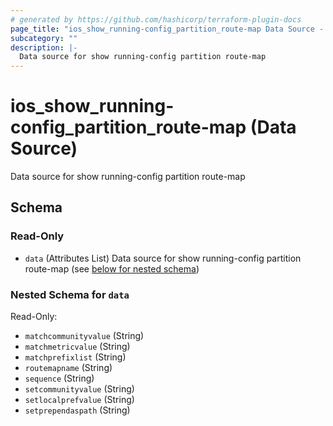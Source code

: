 ```yaml
---
# generated by https://github.com/hashicorp/terraform-plugin-docs
page_title: "ios_show_running-config_partition_route-map Data Source - ios"
subcategory: ""
description: |-
  Data source for show running-config partition route-map
---
```


# ios_show_running-config_partition_route-map (Data Source)

Data source for show running-config partition route-map



<!-- schema generated by tfplugindocs -->
## Schema

### Read-Only

- `data` (Attributes List) Data source for show running-config partition route-map (see [below for nested schema](#nestedatt--data))

<a id="nestedatt--data"></a>
### Nested Schema for `data`

Read-Only:

- `matchcommunityvalue` (String)
- `matchmetricvalue` (String)
- `matchprefixlist` (String)
- `routemapname` (String)
- `sequence` (String)
- `setcommunityvalue` (String)
- `setlocalprefvalue` (String)
- `setprependaspath` (String)

